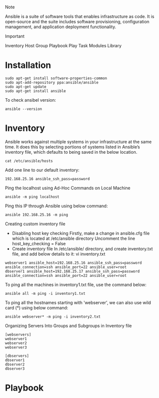 > [!NOTE]
> Ansible is a suite of software tools that enables infrastructure as code. It is open-source and the suite includes software provisioning, configuration management, and application deployment functionality.

> [!IMPORTANT]
> Inventory
> Host
> Group
> Playbook
> Play
> Task
> Modules
> Library


# Installation
```
sudo apt-get install software-properties-common
sudo apt-add-repository ppa:ansible/ansible
sudo apt-get update
sudo apt-get install ansible
```
To check ansibel version:
```
ansible --version
```
# Inventory
Ansible works against multiple systems in your infrastructure at the same time. It does this by selecting portions of systems listed in Ansible’s inventory file, which defaults to being saved in the below location.
```
cat /etc/ansible/hosts
```
Add one line to our default inventory:
```
192.168.25.16 ansible_ssh_pass=password
```
Ping the localhost using Ad-Hoc Commands on Local Machine
```
ansible -m ping localhost
```

Ping this IP through Ansible using below command:
```
ansible 192.168.25.16 -m ping
```
Creating custom inventory file
- Disabling host key checking Firstly, make a change in ansible.cfg file which is located at /etc/ansible directory Uncomment the line host_key_checking = False
- Create inventory file In /etc/ansible/ directory, and create inventory.txt file, and add below details to it: vi inventory.txt
```
webserver1 ansible_host=192.168.25.16 ansible_ssh_pass=password ansible_connection=ssh ansible_port=22 ansible_user=root
dbserver1 ansible_host=192.168.25.17 ansible_ssh_pass=password ansible_connection=ssh ansible_port=22 ansible_user=root
```
To ping all the machines in inventory1.txt file, use the command below:
```
ansible all -m ping -i inventory1.txt
```
To ping all the hostnames starting with 'webserver', we can also use wild card (*) using below command:
```
ansible webserver* -m ping -i inventory2.txt
```
Organizing Servers Into Groups and Subgroups in Inventory file
```
[webservers]
webserver1
webserver2
webserver3

[dbservers]
dbserver1
dbserver2
dbserver3
```
# Playbook



